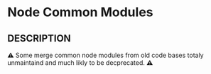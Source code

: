 # Node Common Modules

## DESCRIPTION

⚠️ Some merge common node modules from old code bases totaly unmaintaind and much likly to be decprecated. ⚠️
